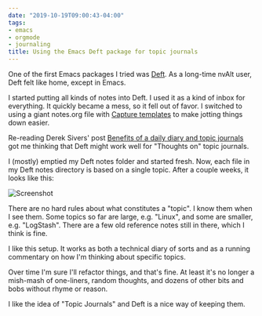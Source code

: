 ```yaml
---
date: "2019-10-19T09:00:43-04:00"
tags:
- emacs
- orgmode
- journaling
title: Using the Emacs Deft package for topic journals
---
```


One of the first Emacs packages I tried was [Deft](https://jblevins.org/projects/deft/). As a long-time nvAlt user, Deft felt like home, except in Emacs.

I started putting all kinds of notes into Deft. I used it as a kind of inbox for everything. It quickly became a mess, so it fell out of favor. I switched to using a giant notes.org file with [Capture templates](https://orgmode.org/manual/Capture.html) to make jotting things down easier.

Re-reading Derek Sivers' post [Benefits of a daily diary and topic journals](https://sivers.org/dj) got me thinking that Deft might work well for "Thoughts on" topic journals.

I (mostly) emptied my Deft notes folder and started fresh. Now, each file in my Deft notes directory is based on a single topic. After a couple weeks, it looks like this:

![Screenshot](/img/2019/2019-10-19_deft-screenshot.png)


There are no hard rules about what constitutes a "topic". I know them when I see them. Some topics so far are large, e.g. "Linux", and some are smaller, e.g. "LogStash". There are a few old reference notes still in there, which I think is fine. 

I like this setup. It works as both a technical diary of sorts and as a running commentary on how I'm thinking about specific topics. 

Over time I'm sure I'll refactor things, and that's fine. At least it's no longer a mish-mash of one-liners, random thoughts, and dozens of other bits and bobs without rhyme or reason.

I like the idea of "Topic Journals" and Deft is a nice way of keeping them.
